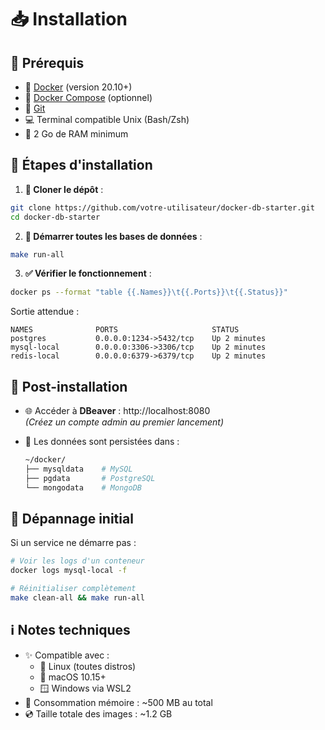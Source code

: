 # 📥 Installation

## 🔧 Prérequis

- 🐳 [Docker](https://docs.docker.com/get-docker/) (version 20.10+)
- 🐋 [Docker Compose](https://docs.docker.com/compose/install/) (optionnel)
- 🌲 [Git](https://git-scm.com/downloads)
- 💻 Terminal compatible Unix (Bash/Zsh)
- 🧮 2 Go de RAM minimum

## 📝 Étapes d'installation

1. **📂 Cloner le dépôt** :
  ```bash
  git clone https://github.com/votre-utilisateur/docker-db-starter.git
  cd docker-db-starter
  ```

2. **🚀 Démarrer toutes les bases de données** :
  ```bash
  make run-all
  ```

3. **✅ Vérifier le fonctionnement** :
  ```bash
  docker ps --format "table {{.Names}}\t{{.Ports}}\t{{.Status}}"
  ```
  Sortie attendue :
  ```
  NAMES              PORTS                     STATUS
  postgres           0.0.0.0:1234->5432/tcp    Up 2 minutes
  mysql-local        0.0.0.0:3306->3306/tcp    Up 2 minutes
  redis-local        0.0.0.0:6379->6379/tcp    Up 2 minutes
  ```

## 🎉 Post-installation

- 🌐 Accéder à **DBeaver** : http://localhost:8080  
  *(Créez un compte admin au premier lancement)*

- 💾 Les données sont persistées dans :
  ```bash
  ~/docker/
  ├── mysqldata    # MySQL
  ├── pgdata       # PostgreSQL
  └── mongodata    # MongoDB
  ```

## 🔧 Dépannage initial

Si un service ne démarre pas :
```bash
# Voir les logs d'un conteneur
docker logs mysql-local -f

# Réinitialiser complètement
make clean-all && make run-all
```

## ℹ️ Notes techniques

- ✨ Compatible avec :
  - 🐧 Linux (toutes distros)
  - 🍎 macOS 10.15+
  - 🪟 Windows via WSL2
- 🧮 Consommation mémoire : ~500 MB au total
- 💿 Taille totale des images : ~1.2 GB
